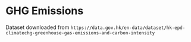 # GHG Emissions

Dataset downloaded from `https://data.gov.hk/en-data/dataset/hk-epd-climatechg-greenhouse-gas-emissions-and-carbon-intensity`
